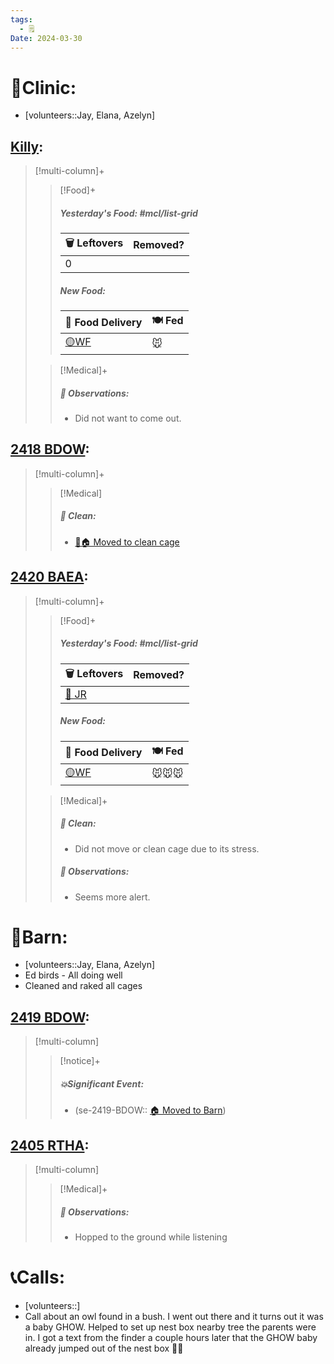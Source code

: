 ```yaml
---
tags:
  - 🗒️
Date: 2024-03-30
---
```


# 🏥Clinic:
- [volunteers::Jay, Elana, Azelyn]

## [Killy](../RARE%20Birds/Ed%20Birds/Killy.md):
> [!multi-column]+
>
>> [!Food]+
>> ##### Yesterday's Food: #mcl/list-grid
>> |🗑️ Leftovers| Removed?
>> |---|---|
>>|0|
>>
>> ##### New Food:
>> |🚚 Food Delivery| 🍽️ Fed|
>> |---|---|
>>|[🟡WF](../Admin/Codes/Whole%20food.md)|🐭
>
>> [!Medical]+
>> ##### 🔭 Observations:
>> - Did not want to come out.

## [2418 BDOW](../RARE%20Birds/2418%20BDOW.md):
> [!multi-column]+
>
>> [!Medical]
>>##### 🫧 Clean:
>> - [🧼🏠 Moved to clean cage](../Admin/Codes/Moved%20to%20clean%20cage.md)
>>

## [2420 BAEA](../RARE%20Birds/2420%20BAEA.md):
> [!multi-column]+
>
>> [!Food]+
>> ##### Yesterday's Food: #mcl/list-grid
>> |🗑️ Leftovers| Removed?
>> |---|---|
>>|[🐀 JR](../Admin/Codes/Food/Jumbo%20Rat.md)|
>>
>> ##### New Food:
>> |🚚 Food Delivery| 🍽️ Fed|
>> |---|---|
>>|[🟡WF](../Admin/Codes/Whole%20food.md)|🐭🐭🐭
>
>> [!Medical]+
>>##### 🫧 Clean:
>> - Did not move or clean cage due to its stress. 
>>
>> ##### 🔭 Observations:
>> - Seems more alert.

# 🏡Barn:
- [volunteers::Jay, Elana, Azelyn]
- Ed birds - All doing well
- Cleaned and raked all cages

## [2419 BDOW](../RARE%20Birds/2419%20BDOW.md):
> [!multi-column]
>
>> [!notice]+
>> ##### 💥Significant Event:
>>- (se-2419-BDOW:: [🏠 Moved to Barn](../Admin/Codes/Moved%20to%20Barn.md))

## [2405 RTHA](../RARE%20Birds/2405%20RTHA.md):
> [!multi-column]
>
>> [!Medical]+
>> ##### 🔭 Observations:
>> - Hopped to the ground while listening

# 📞Calls:
- [volunteers::]
- Call about an owl found in a bush. I went out there and it turns out it was a baby GHOW. Helped to set up nest box nearby tree the parents were in. I got a text from the finder a couple hours later that the GHOW baby already jumped out of the nest box 🤷‍♀️